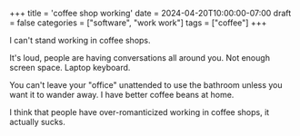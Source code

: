 +++
title = 'coffee shop working'
date = 2024-04-20T10:00:00-07:00
draft = false
categories = ["software", "work work"]
tags = ["coffee"]
+++

I can't stand working in coffee shops.

It's loud, people are having conversations all around you. Not enough screen space. Laptop keyboard.

You can't leave your "office" unattended to use the bathroom unless you want it to wander away. I have better coffee beans at home.

I think that people have over-romanticized working in coffee shops, it actually sucks.
